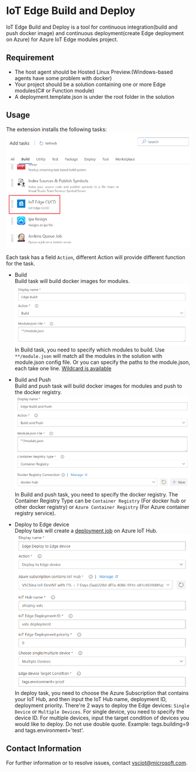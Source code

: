 # IoT Edge Build and Deploy
IoT Edge Build and Deploy is a tool for continuous integration(build and push docker image) and continuous deployment(create Edge deployment on Azure) for Azure IoT Edge modules project.

## Requirement
* The host agent should be Hosted Linux Preview.(Windows-based agents have some problem with docker)
* Your project should be a solution containing one or more Edge modules(C# or Function module)
* A deployment.template.json is under the root folder in the solution

## Usage
The extension installs the following tasks:
![Image of task](images/docs-1.png)

Each task has a field `Action`, different Action will provide different function for the task.

* Build  
Build task will build docker images for modules.  
![Image of build task](images/docs-2.png)  
In Build task, you need to specify which modules to build. Use `**/module.json` will match all the modules in the solution with module.json config file. Or you can specify the paths to the module.json, each take one line. [Wildcard is available](https://docs.microsoft.com/en-us/vsts/build-release/tasks/file-matching-patterns?view=vsts)

* Build and Push  
Build and push task will build docker images for modules and push to the docker registry.  
![Image of build and push task](images/docs-3.png)  
In Build and push task, you need to specify the docker registry. The Container Registry Type can be `Container Registry` (For docker hub or other docker registry) or `Azure Container Registry` (For Azure container registry service).

* Deploy to Edge device  
Deploy task will create a [deployment job](https://docs.microsoft.com/en-us/azure/iot-edge/how-to-deploy-monitor) on Azure IoT Hub.
![Image of deploy task](images/docs-4.png)  
In deploy task, you need to choose the Azure Subscription that contains your IoT Hub, and then input the IoT Hub name, deployment ID, deployment priority. There're 2 ways to deploy the Edge devices: `Single Device` or `Multiple Devices`. For single device, you need to specify the device ID. For multiple devices, input the target condition of devices you would like to deploy. Do not use double quote. Example: tags.building=9 and tags.environment='test'.

## Contact Information
For further information or to resolve issues, contact vsciot@microsoft.com.
